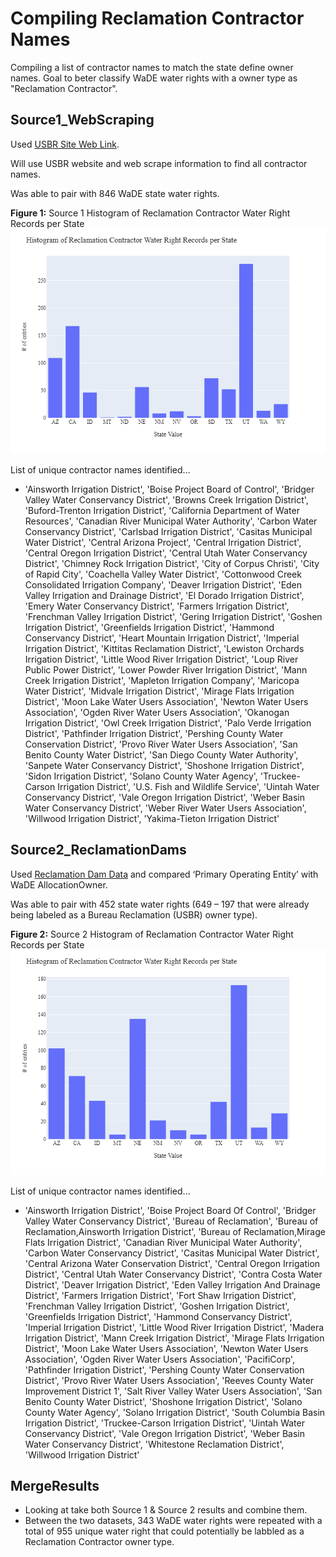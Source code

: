 # Compiling Reclamation Contractor Names
Compiling a list of contractor names to match the state define owner names.  Goal to beter classify WaDE water rights with a owner type as "Reclamation Contractor".


## Source1_WebScraping
Used [USBR Site Web Link](https://www.usbr.gov/projects/).

Will use USBR website and web scrape information to find all contractor names.  

Was able to pair with 846 WaDE state water rights.

**Figure 1:** Source 1 Histogram of Reclamation Contractor Water Right Records per State
![](Source1_WebScraping/figures/s1_NumPerState.png)

List of unique contractor names identified...
- 'Ainsworth Irrigation District', 'Boise Project Board of Control', 'Bridger Valley Water Conservancy District', 'Browns Creek Irrigation District', 'Buford-Trenton Irrigation District', 'California Department of Water Resources', 'Canadian River Municipal Water Authority', 'Carbon Water Conservancy District', 'Carlsbad Irrigation District', 'Casitas Municipal Water District', 'Central Arizona Project', 'Central Irrigation District', 'Central Oregon Irrigation District', 'Central Utah Water Conservancy District', 'Chimney Rock Irrigation District', 'City of Corpus Christi', 'City of Rapid City', 'Coachella Valley Water District', 'Cottonwood Creek Consolidated Irrigation Company', 'Deaver Irrigation District', 'Eden Valley Irrigation and Drainage District', 'El Dorado Irrigation District', 'Emery Water Conservancy District', 'Farmers Irrigation District', 'Frenchman Valley Irrigation District', 'Gering Irrigation District', 'Goshen Irrigation District', 'Greenfields Irrigation District', 'Hammond Conservancy District', 'Heart Mountain Irrigation District', 'Imperial Irrigation District', 'Kittitas Reclamation District', 'Lewiston Orchards Irrigation District', 'Little Wood River Irrigation District', 'Loup River Public Power District', 'Lower Powder River Irrigation District', 'Mann Creek Irrigation District', 'Mapleton Irrigation Company', 'Maricopa Water District', 'Midvale Irrigation District', 'Mirage Flats Irrigation District', 'Moon Lake Water Users Association', 'Newton Water Users Association', 'Ogden River Water Users Association', 'Okanogan Irrigation District', 'Owl Creek Irrigation District', 'Palo Verde Irrigation District', 'Pathfinder Irrigation District', 'Pershing County Water Conservation District', 'Provo River Water Users Association', 'San Benito County Water District', 'San Diego County Water Authority', 'Sanpete Water Conservancy District', 'Shoshone Irrigation District', 'Sidon Irrigation District', 'Solano County Water Agency', 'Truckee-Carson Irrigation District', 'U.S. Fish and Wildlife Service', 'Uintah Water Conservancy District', 'Vale Oregon Irrigation District', 'Weber Basin Water Conservancy District', 'Weber River Water Users Association', 'Willwood Irrigation District', 'Yakima-Tieton Irrigation District'


## Source2_ReclamationDams
Used [Reclamation Dam Data](https://www.arcgis.com/apps/mapviewer/index.html?layers=1df76b35789f448094cec79c53c42555) and compared ‘Primary Operating Entity’ with WaDE AllocationOwner.  

Was able to pair with 452 state water rights (649 – 197 that were already being labeled as a Bureau Reclamation (USBR) owner type).

**Figure 2:** Source 2 Histogram of Reclamation Contractor Water Right Records per State
![](Source2_ReclamationDams/figures/s2_NumPerState.png)

List of unique contractor names identified...
- 'Ainsworth Irrigation District', 'Boise Project Board Of Control', 'Bridger Valley Water Conservancy District', 'Bureau of Reclamation', 'Bureau of Reclamation,Ainsworth Irrigation District', 'Bureau of Reclamation,Mirage Flats Irrigation District', 'Canadian River Municipal Water Authority', 'Carbon Water Conservancy District', 'Casitas Municipal Water District', 'Central Arizona Water Conservation District', 'Central Oregon Irrigation District', 'Central Utah Water Conservancy District', 'Contra Costa Water District', 'Deaver Irrigation District', 'Eden Valley Irrigation And Drainage District', 'Farmers Irrigation District', 'Fort Shaw Irrigation District', 'Frenchman Valley Irrigation District', 'Goshen Irrigation District', 'Greenfields Irrigation District', 'Hammond Conservancy District', 'Imperial Irrigation District', 'Little Wood River Irrigation District', 'Madera Irrigation District', 'Mann Creek Irrigation District', 'Mirage Flats Irrigation District', 'Moon Lake Water Users Association', 'Newton Water Users Association', 'Ogden River Water Users Association', 'PacifiCorp', 'Pathfinder Irrigation District', 'Pershing County Water Conservation District', 'Provo River Water Users Association', 'Reeves County Water Improvement District 1', 'Salt River Valley Water Users Association', 'San Benito County Water District', 'Shoshone Irrigation District', 'Solano County Water Agency', 'Solano Irrigation District', 'South Columbia Basin Irrigation District', 'Truckee-Carson Irrigation District', 'Uintah Water Conservancy District', 'Vale Oregon Irrigation District', 'Weber Basin Water Conservancy District', 'Whitestone Reclamation District', 'Willwood Irrigation District'


## MergeResults
- Looking at take both Source 1 & Source 2 results and combine them.
- Between the two datasets, 343 WaDE water rights were repeated with a total of 955 unique water right that could potentially be labbled as a Reclamation Contractor owner type.
